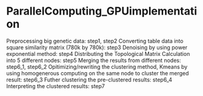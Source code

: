 # ParallelComputing_GPUimplementation

Preprocessing big genetic data: step1, step2
Converting table data into square similarity matrix (780k by 780k): step3
Denoising by using power exponential method: step4
Distributing the Topological Matrix Calculation into 5 different nodes: step5
Merging the results from different nodes: step6_1, step6_2
Opitimizing/rewriting the clustering method, Kmeans by using homogenerous computing on the same node to cluster the merged result: step6_3
Futher clustering the pre-clustered results: step6_4
Interpreting the clustered results: step7

